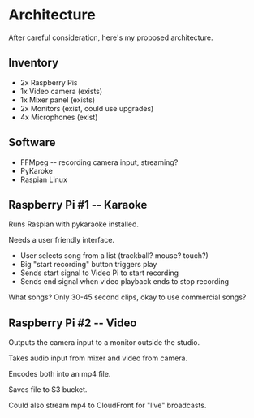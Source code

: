 Architecture
=============

After careful consideration, here's my proposed architecture.

Inventory
---------

  * 2x Raspberry Pis
  * 1x Video camera (exists)
  * 1x Mixer panel (exists)
  * 2x Monitors (exist, could use upgrades)
  * 4x Microphones (exist)

Software
----------
  * FFMpeg -- recording camera input, streaming?
  * PyKaroke
  * Raspian Linux
  
Raspberry Pi #1 -- Karaoke
---------------------------

Runs Raspian with pykaraoke installed.

Needs a user friendly interface.

  * User selects song from a list (trackball? mouse? touch?)
  * Big "start recording" button triggers play
  * Sends start signal to Video Pi to start recording
  * Sends end signal when video playback ends to stop recording

What songs? Only 30-45 second clips, okay to use commercial songs?

Raspberry Pi #2 -- Video
-------------------------

Outputs the camera input to a monitor outside the studio.

Takes audio input from mixer and video from camera.

Encodes both into an mp4 file.

Saves file to S3 bucket.

Could also stream mp4 to CloudFront for "live" broadcasts.

